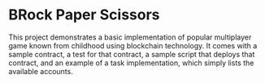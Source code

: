# BRock Paper Scissors

This project demonstrates a basic implementation of popular multiplayer game known from childhood using blockchain technology. It comes with a sample contract, a test for that contract, a sample script that deploys that contract, and an example of a task implementation, which simply lists the available accounts.

